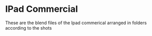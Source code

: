 # IPad Commercial
These are the blend files of the Ipad commerical arranged in folders according to the shots
